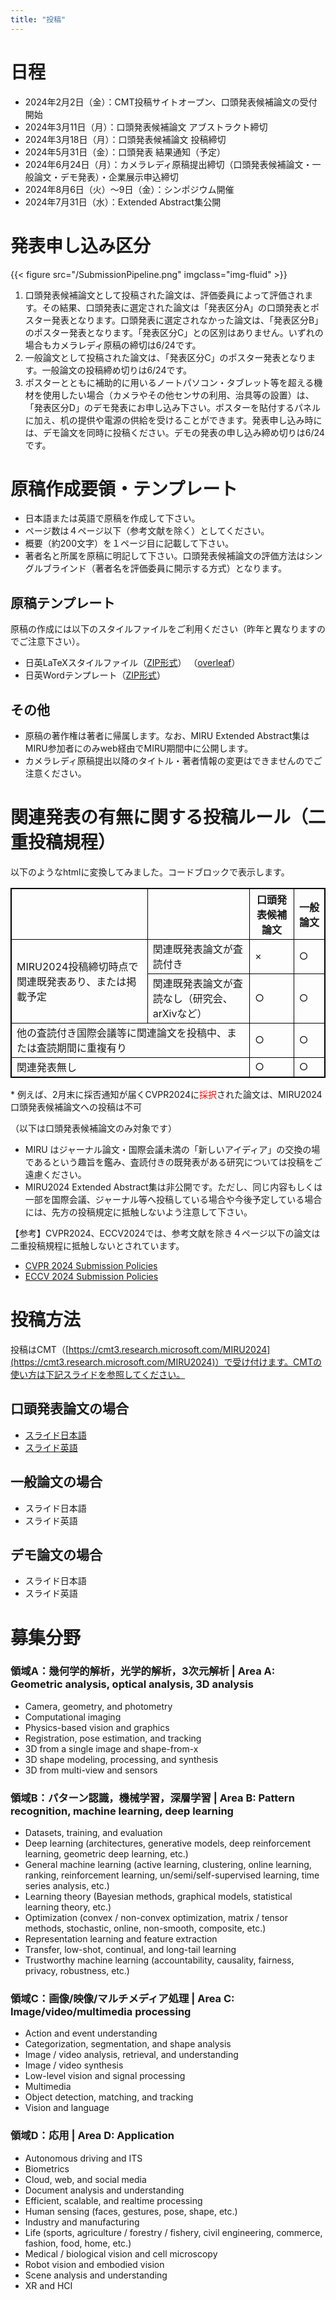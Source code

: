 ```yaml
---
title: "投稿"
---
```


# 日程

- 2024年2月2日（金）：CMT投稿サイトオープン、口頭発表候補論文の受付開始
- 2024年3月11日（月）：口頭発表候補論文 アブストラクト締切
- 2024年3月18日（月）：口頭発表候補論文 投稿締切
- 2024年5月31日（金）：口頭発表 結果通知（予定）
- 2024年6月24日（月）：カメラレディ原稿提出締切（口頭発表候補論文・一般論文・デモ発表）・企業展示申込締切
- 2024年8月6日（火）〜9日（金）：シンポジウム開催
- 2024年7月31日（水）：Extended Abstract集公開

# 発表申し込み区分

{{< figure src="/SubmissionPipeline.png" imgclass="img-fluid" >}}


1. 口頭発表候補論文として投稿された論文は、評価委員によって評価されます。その結果、口頭発表に選定された論文は「発表区分A」の口頭発表とポスター発表となります。口頭発表に選定されなかった論文は、「発表区分B」のポスター発表となります。「発表区分C」との区別はありません。いずれの場合もカメラレディ原稿の締切は6/24です。
2. 一般論文として投稿された論文は、「発表区分C」のポスター発表となります。一般論文の投稿締め切りは6/24です。
3. ポスターとともに補助的に用いるノートパソコン・タブレット等を超える機材を使用したい場合（カメラやその他センサの利用、治具等の設置）は、「発表区分D」のデモ発表にお申し込み下さい。ポスターを貼付するパネルに加え、机の提供や電源の供給を受けることができます。発表申し込み時には、デモ論文を同時に投稿ください。デモの発表の申し込み締め切りは6/24です。

# 原稿作成要領・テンプレート
- 日本語または英語で原稿を作成して下さい。
- ページ数は４ページ以下（参考文献を除く）としてください。
- 概要（約200文字）を１ページ目に記載して下さい。
- 著者名と所属を原稿に明記して下さい。口頭発表候補論文の評価方法はシングルブラインド（著者名を評価委員に開示する方式）となります。

## 原稿テンプレート
原稿の作成には以下のスタイルファイルをご利用ください（昨年と異なりますのでご注意下さい）。
- 日英LaTeXスタイルファイル（[ZIP形式](https://drive.google.com/uc?id=1JGg5duYyB3ct0O1conoI3lwbQn8mm5To&export=download)） （[overleaf](https://www.overleaf.com/read/rqzysprtggtp)）
- 日英Wordテンプレート（[ZIP形式](https://drive.google.com/uc?id=1DaVVp4hO3PDdQp0rhL5kgtCSr0pgSPdP&export=download)）


## その他
- 原稿の著作権は著者に帰属します。なお、MIRU Extended Abstract集はMIRU参加者にのみweb経由でMIRU期間中に公開します。
- カメラレディ原稿提出以降のタイトル・著者情報の変更はできませんのでご注意ください。

# 関連発表の有無に関する投稿ルール（二重投稿規程）

以下のようなhtmlに変換してみました。コードブロックで表示します。

<table style="border:1px solid black;">
  <tr>
    <th style="border:1px solid black;"></th>
    <th style="border:1px solid black;"></th>
    <th style="border:1px solid black;">口頭発表候補論文</th>
    <th style="border:1px solid black;">一般論文</th>
  </tr>
  <tr>
    <td style="border:1px solid black;" rowspan="2">MIRU2024投稿締切時点で関連既発表あり、または掲載予定</td>
    <td style="border:1px solid black;">関連既発表論文が査読付き</td>
    <td style="border:1px solid black;">×</td>
    <td style="border:1px solid black;">○</td>
  </tr>
  <tr>
    <td style="border:1px solid black;">関連既発表論文が査読なし（研究会、arXivなど）</td>
    <td style="border:1px solid black;">○</td>
    <td style="border:1px solid black;">○</td>
  </tr>
  <tr>
    <td style="border:1px solid black;" colspan="2">他の査読付き国際会議等に関連論文を投稿中、または査読期間に重複有り</td>
    <td style="border:1px solid black;">○</td>
    <td style="border:1px solid black;">○</td>
  </tr>
  <tr>
    <td style="border:1px solid black;" colspan="2">関連発表無し</td>
    <td style="border:1px solid black;">○</td>
    <td style="border:1px solid black;">○</td>
  </tr>
</table>
* 例えば、2月末に採否通知が届くCVPR2024に<span style="color: red;">採択</span>された論文は、MIRU2024 口頭発表候補論文への投稿は不可

（以下は口頭発表候補論文のみ対象です）
- MIRU はジャーナル論文・国際会議未満の「新しいアイディア」の交換の場であるという趣旨を鑑み、査読付きの既発表がある研究については投稿をご遠慮ください。
- MIRU2024 Extended Abstract集は非公開です。ただし、同じ内容もしくは一部を国際会議、ジャーナル等へ投稿している場合や今後予定している場合には、先方の投稿規定に抵触しないよう注意して下さい。

【参考】CVPR2024、ECCV2024では、参考文献を除き４ページ以下の論文は二重投稿規程に抵触しないとされています。
- [CVPR 2024 Submission Policies](https://cvpr.thecvf.com/Conferences/2024/AuthorGuidelines)
- [ECCV 2024 Submission Policies](https://eccv.ecva.net/Conferences/2024/SubmissionPolicies)


# 投稿方法
投稿はCMT（[https://cmt3.research.microsoft.com/MIRU2024](https://cmt3.research.microsoft.com/MIRU2024)）で受け付けます。CMTの使い方は下記スライドを参照してください。

## 口頭発表論文の場合
- [スライド日本語](https://docs.google.com/presentation/d/13geMoHJKJmokkEq6SY3BXCxhJ55C7P5t/edit?usp=sharing&ouid=114774759612805341651&rtpof=true&sd=true)
- [スライド英語](https://docs.google.com/presentation/d/1-QR-T2LFAMCQkZUQ0Ly0UFThVzxgl8s9/edit?usp=sharing&ouid=114774759612805341651&rtpof=true&sd=true)

## 一般論文の場合
- スライド日本語
- スライド英語

## デモ論文の場合
- スライド日本語
- スライド英語


# 募集分野

### 領域A：幾何学的解析，光学的解析，3次元解析 | Area A: Geometric analysis, optical analysis, 3D analysis
- Camera, geometry, and photometry
- Computational imaging
- Physics-based vision and graphics
- Registration, pose estimation, and tracking
- 3D from a single image and shape-from-x
- 3D shape modeling, processing, and synthesis
- 3D from multi-view and sensors

### 領域B：パターン認識，機械学習，深層学習 | Area B: Pattern recognition, machine learning, deep learning
- Datasets, training, and evaluation
- Deep learning (architectures, generative models, deep reinforcement learning, geometric deep learning, etc.)
- General machine learning (active learning, clustering, online learning, ranking, reinforcement learning, un/semi/self-supervised learning, time series analysis, etc.)
- Learning theory (Bayesian methods, graphical models, statistical learning theory, etc.)
- Optimization (convex / non-convex optimization, matrix / tensor methods, stochastic, online, non-smooth, composite, etc.)
- Representation learning and feature extraction
- Transfer, low-shot, continual, and long-tail learning
- Trustworthy machine learning (accountability, causality, fairness, privacy, robustness, etc.)

### 領域C：画像/映像/マルチメディア処理 | Area C: Image/video/multimedia processing
- Action and event understanding
- Categorization, segmentation, and shape analysis
- Image / video analysis, retrieval, and understanding
- Image / video synthesis
- Low-level vision and signal processing
- Multimedia
- Object detection, matching, and tracking
- Vision and language

### 領域D：応用 | Area D: Application
- Autonomous driving and ITS
- Biometrics
- Cloud, web, and social media
- Document analysis and understanding
- Efficient, scalable, and realtime processing
- Human sensing (faces, gestures, pose, shape, etc.)
- Industry and manufacturing
- Life (sports, agriculture / forestry / fishery, civil engineering, commerce, fashion, food, home, etc.)
- Medical / biological vision and cell microscopy
- Robot vision and embodied vision
- Scene analysis and understanding
- XR and HCI
